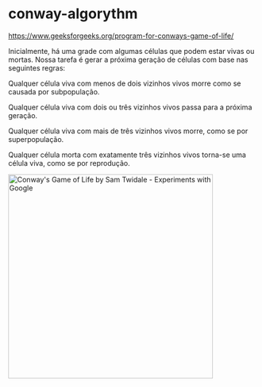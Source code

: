 # conway-algorythm
<bh>

https://www.geeksforgeeks.org/program-for-conways-game-of-life/

Inicialmente, há uma grade com algumas células que podem estar vivas ou mortas. Nossa tarefa é gerar a próxima geração de células com base nas seguintes regras: 

Qualquer célula viva com menos de dois vizinhos vivos morre como se causada por subpopulação.
  
Qualquer célula viva com dois ou três vizinhos vivos passa para a próxima geração.
  
Qualquer célula viva com mais de três vizinhos vivos morre, como se por superpopulação.
  
Qualquer célula morta com exatamente três vizinhos vivos torna-se uma célula viva, como se por reprodução.


<img src="https://lh3.googleusercontent.com/C6HkzTZOrAtlLPkY6tHcUQMX1BoahTG_Gt4ueO_G0dV-J6dqSbT7ElD6Ddg_vg2cNI1D9cIBQMUNaPWIkPrqGVpbE9RY_9Q3Fn0k" jsaction="load:XAeZkd;" jsname="HiaYvf" class="n3VNCb pT0Scc KAlRDb" alt="Conway's Game of Life by Sam Twidale - Experiments with Google" data-noaft="1" style="width: 412px; height: 412px; margin: 0px;">
